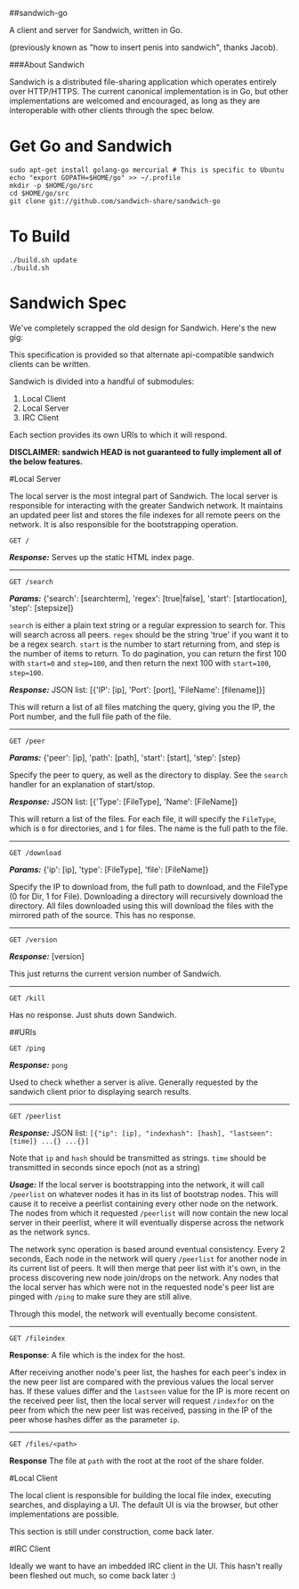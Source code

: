 ##sandwich-go

A client and server for Sandwich, written in Go.

(previously known as "how to insert penis into sandwich", thanks Jacob).


###About Sandwich

Sandwich is a distributed file-sharing application which operates entirely over HTTP/HTTPS. The current canonical implementation is in Go, but other implementations are welcomed and encouraged, as long as they are interoperable with other clients through the spec below.

# Get Go and Sandwich

```
sudo apt-get install golang-go mercurial # This is specific to Ubuntu
echo "export GOPATH=$HOME/go" >> ~/.profile
mkdir -p $HOME/go/src
cd $HOME/go/src
git clone git://github.com/sandwich-share/sandwich-go
```


# To Build

```
./build.sh update
./build.sh
```

# Sandwich Spec

We've completely scrapped the old design for Sandwich. Here's the new gig:

This specification is provided so that alternate api-compatible sandwich clients can be written.

Sandwich is divided into a handful of submodules:

1. Local Client
2. Local Server
3. IRC Client

Each section provides its own URIs to which it will respond.

**DISCLAIMER: sandwich HEAD is not guaranteed to fully implement all of the below features.**

#Local Server

The local server is the most integral part of Sandwich. The local server is responsible for interacting with the greater Sandwich network. It maintains an updated peer list and stores the file indexes for all remote peers on the network. It is also responsible for the bootstrapping operation.

`GET /`

***Response:*** Serves up the static HTML index page.

---

`GET /search`

***Params:*** {'search': [searchterm],
               'regex': [true|false],
               'start': [startlocation],
               'step': [stepsize]}

`search` is either a plain text string or a regular expression to
search for. This will search across all peers. `regex` should be the string
'true' if you want it to be a regex search. `start` is the number to start
returning from, and step is the number of items to return. To do pagination,
you can return the first 100 with `start=0` and `step=100`, and then return
the next 100 with `start=100`, `step=100`.

***Response:*** JSON list: [{'IP': [ip], 'Port': [port], 'FileName': [filename]}]

This will return a list of all files matching the query, giving you the IP,
the Port number, and the full file path of the file.

---

`GET /peer`

***Params:*** {'peer': [ip], 'path': [path], 'start': [start], 'step': [step}

Specify the peer to query, as well as the directory to display. See the
`search` handler for an explanation of start/stop.

***Response:*** JSON list: [{'Type': [FileType], 'Name': [FileName]}

This will return a list of the files. For each file, it will specify the
`FileType`, which is `0` for directories, and `1` for files. The name is the
full path to the file.

---

`GET /download`

***Params:*** {'ip': [ip], 'type': [FileType], 'file': [FileName]}

Specify the IP to download from, the full path to download, and the FileType
(0 for Dir, 1 for File). Downloading a directory will recursively download the
directory. All files downloaded using this will download the files with the
mirrored path of the source. This has no response.

---

`GET /version`

***Response:*** [version]

This just returns the current version number of Sandwich.

---

`GET /kill`

Has no response. Just shuts down Sandwich.


##URIs

`GET /ping`

***Response:*** `pong`

Used to check whether a server is alive. Generally requested by the sandwich client prior to displaying search results.

---

`GET /peerlist`

***Response:*** JSON list: `[{"ip": [ip], "indexhash": [hash], "lastseen": [time]} ...{} ...{}]`

Note that `ip` and `hash` should be transmitted as strings. `time` should be transmitted in seconds since epoch (not as a string)

***Usage:***
If the local server is bootstrapping into the network, it will call `/peerlist` on whatever nodes it has in its list of bootstrap nodes. This will cause it to receive a peerlist containing every other node on the network. The nodes from which it requested `/peerlist` will now contain the new local server in their peerlist, where it will eventually disperse across the network as the network syncs.

The network sync operation is based around eventual consistency. Every 2 seconds, Each node in the network will query `/peerlist` for another node in its current list of peers. It will then merge that peer list with it's own, in the process discovering new node join/drops on the network. Any nodes that the local server has which were not in the requested node's peer list are pinged with `/ping` to make sure they are still alive.

Through this model, the network will eventually become consistent.

---

`GET /fileindex`

**Response**: A file which is the index for the host.

After receiving another node's peer list, the hashes for each peer's index in the new peer list are compared with the previous values the local server has. If these values differ and the `lastseen` value for the IP is more recent on the received peer list, then the local server will request `/indexfor` on the peer from which the new peer list was received, passing in the IP of the peer whose hashes differ as the parameter `ip`.

---

`GET /files/<path>`

**Response** The file at `path` with the root at the root of the share folder.


#Local Client

The local client is responsible for building the local file index, executing searches, and displaying a UI. The default UI is via the browser, but other implementations are possible.

This section is still under construction, come back later.


#IRC Client

Ideally we want to have an imbedded IRC client in the UI. This hasn't really been fleshed out much, so come back later :)
